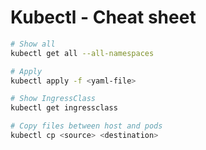 # Kubectl - Cheat sheet

```bash
# Show all
kubectl get all --all-namespaces

# Apply
kubectl apply -f <yaml-file>

# Show IngressClass
kubectl get ingressclass

# Copy files between host and pods
kubectl cp <source> <destination>
```